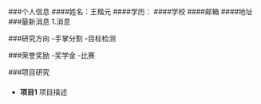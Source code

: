 ###个人信息
####姓名：王楷元
####学历：
####学校
####邮箱
####地址
###最新消息
1.消息

###研究方向
-手掌分割
-目标检测

###荣誉奖励
-奖学金
-比赛

###项目研究
####
- **项目1**
项目描述
